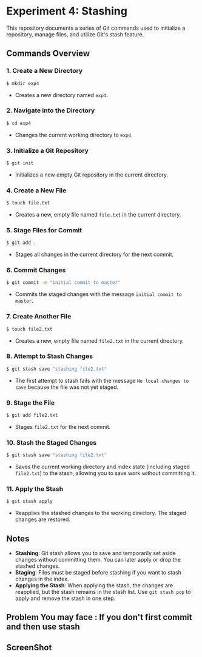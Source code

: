 # Experiment 4: Stashing

This repository documents a series of Git commands used to initialize a repository, manage files, and utilize Git's stash feature.

## Commands Overview

### 1. Create a New Directory
```bash
$ mkdir exp4
```
- Creates a new directory named `exp4`.

### 2. Navigate into the Directory
```bash
$ cd exp4
```
- Changes the current working directory to `exp4`.

### 3. Initialize a Git Repository
```bash
$ git init
```
- Initializes a new empty Git repository in the current directory.

### 4. Create a New File
```bash
$ touch file.txt
```
- Creates a new, empty file named `file.txt` in the current directory.

### 5. Stage Files for Commit
```bash
$ git add .
```
- Stages all changes in the current directory for the next commit.

### 6. Commit Changes
```bash
$ git commit -m "initial commit to master"
```
- Commits the staged changes with the message `initial commit to master`.

### 7. Create Another File
```bash
$ touch file2.txt
```
- Creates a new, empty file named `file2.txt` in the current directory.

### 8. Attempt to Stash Changes
```bash
$ git stash save "stashing file2.txt"
```
- The first attempt to stash fails with the message `No local changes to save` because the file was not yet staged.

### 9. Stage the File
```bash
$ git add file2.txt
```
- Stages `file2.txt` for the next commit.

### 10. Stash the Staged Changes
```bash
$ git stash save "stashing file2.txt"
```
- Saves the current working directory and index state (including staged `file2.txt`) to the stash, allowing you to save work without committing it.

### 11. Apply the Stash
```bash
$ git stash apply
```
- Reapplies the stashed changes to the working directory. The staged changes are restored.

## Notes
- **Stashing**: Git stash allows you to save and temporarily set aside changes without committing them. You can later apply or drop the stashed changes.
- **Staging**: Files must be staged before stashing if you want to stash changes in the index.
- **Applying the Stash**: When applying the stash, the changes are reapplied, but the stash remains in the stash list. Use `git stash pop` to apply and remove the stash in one step.

## Problem You may face : If you don't first commit and then use stash


## ScreenShot
